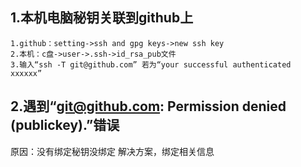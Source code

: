 ## 1.本机电脑秘钥关联到github上
	1.github：setting->ssh and gpg keys->new ssh key
	2.本机：c盘->user->.ssh->id_rsa_pub文件
	3.输入“ssh -T git@github.com” 若为“your successful authenticated xxxxxx”

## 2.遇到“git@github.com: Permission denied (publickey).”错误
   原因：没有绑定秘钥没绑定
   解决方案，绑定相关信息
